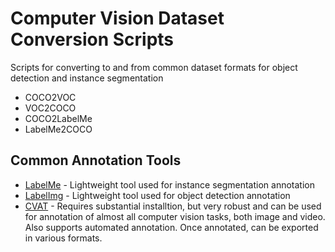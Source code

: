 # Computer Vision Dataset Conversion Scripts
Scripts for converting to and from common dataset formats for object detection and instance segmentation
* COCO2VOC
* VOC2COCO
* COCO2LabelMe
* LabelMe2COCO

## Common Annotation Tools
* [LabelMe](https://github.com/wkentaro/labelme) - Lightweight tool used for instance segmentation annotation
* [LabelImg](https://github.com/tzutalin/labelImg) - Lightweight tool used for object detection annotation
* [CVAT](https://github.com/openvinotoolkit/cvat) - Requires substantial installtion, but very robust and can be used for annotation of almost all computer vision tasks, both image and video. Also supports automated annotation. Once annotated, can be exported in various formats. 
